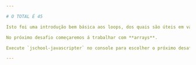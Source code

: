 ```yaml
---

# O TOTAL É 45

Isto foi uma introdução bem básica aos loops, dos quais são úteis em várias situações, particularmente em combinação com outros tipos de dados como strings e arrays.

No próximo desafio começaremos á trabalhar com **arrays**.

Execute `jschool-javascripter` no console para escolher o próximo desafio.

---
```

